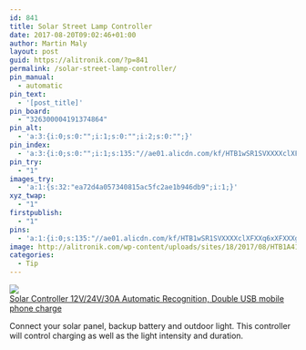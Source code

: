 ```yaml
---
id: 841
title: Solar Street Lamp Controller
date: 2017-08-20T09:02:46+01:00
author: Martin Maly
layout: post
guid: https://alitronik.com/?p=841
permalink: /solar-street-lamp-controller/
pin_manual:
  - automatic
pin_text:
  - '[post_title]'
pin_board:
  - "326300004191374864"
pin_alt:
  - 'a:3:{i:0;s:0:"";i:1;s:0:"";i:2;s:0:"";}'
pin_index:
  - 'a:3:{i:0;s:0:"";i:1;s:135:"//ae01.alicdn.com/kf/HTB1wSR1SVXXXXclXFXXq6xXFXXXg/-font-b-CNIKESIN-b-font-font-b-Solar-b-font-font-b-Controller-b-font.jpg_220x220.jpg";i:2;s:90:"http://alitronik.com/wp-content/uploads/sites/18/2017/08/HTB1A41kSVXXXXa_XXXXq6xXFXXXH.jpg";}'
pin_try:
  - "1"
images_try:
  - 'a:1:{s:32:"ea72d4a057340815ac5fc2ae1b946db9";i:1;}'
xyz_twap:
  - "1"
firstpublish:
  - "1"
pins:
  - 'a:1:{i:0;s:135:"//ae01.alicdn.com/kf/HTB1wSR1SVXXXXclXFXXq6xXFXXXg/-font-b-CNIKESIN-b-font-font-b-Solar-b-font-font-b-Controller-b-font.jpg_220x220.jpg";}'
image: http://alitronik.com/wp-content/uploads/sites/18/2017/08/HTB1A41kSVXXXXa_XXXXq6xXFXXXH.jpg
categories:
  - Tip
---
```

<a href="http://s.click.aliexpress.com/e/QjmaUZb" target="_parent"><img src="//ae01.alicdn.com/kf/HTB1wSR1SVXXXXclXFXXq6xXFXXXg/-font-b-CNIKESIN-b-font-font-b-Solar-b-font-font-b-Controller-b-font.jpg_220x220.jpg" /><span style="display: block;">Solar Controller 12V/24V/30A Automatic Recognition, Double USB mobile phone charge</span></a>

Connect your solar panel, backup battery and outdoor light. This controller will control charging as well as the light intensity and duration.

&nbsp;